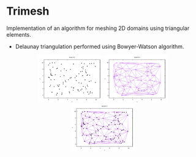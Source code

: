 # Trimesh

Implementation of an algorithm for meshing 2D domains using triangular elements.
- Delaunay triangulation performed using Bowyer-Watson algorithm.

<p align="center">
  <img src="img/nodes.png" alt="Nodes" width="33%" />
  <img src="img/mesh.png" alt="Mesh" width="33%" />
  <img src="img/mesh_nodes.png" alt="Mesh with Nodes" width="33%" />
</p>
